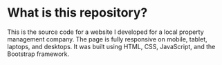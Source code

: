 # What is this repository?
This is the source code for a website I developed for a local property management company. The page is fully responsive on mobile, tablet, laptops, and desktops. It was built using HTML, CSS, JavaScript, and the Bootstrap framework.